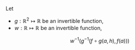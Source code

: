 Let 

- $g: \mathbb{R}^2 \mapsto \mathbb{R}$ be an invertible function,
- $w: \mathbb{R} \mapsto \mathbb{R}$ be an invertible function,

$$w^{-1} \left( g^{-1} \left( f \circ g \left(a, h\right), f(a) \right) \right)$$
